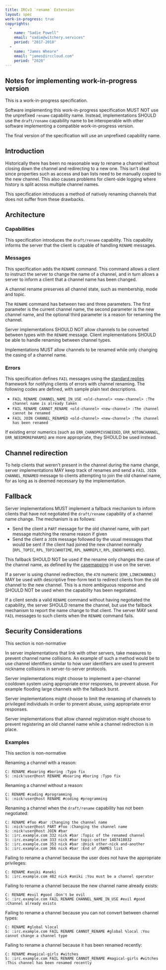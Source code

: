 ```yaml
---
title: IRCv3 `rename` Extension
layout: spec
work-in-progress: true
copyrights:
  -
    name: "Sadie Powell"
    email: "sadie@witchery.services"
    period: "2017-2018"
  -
    name: "James Wheare"
    email: "james@irccloud.com"
    period: "2020"
---
```


## Notes for implementing work-in-progress version

This is a work-in-progress specification.

Software implementing this work-in-progress specification MUST NOT use the unprefixed `rename` capability name. Instead, implementations SHOULD use the `draft/rename` capability name to be interoperable with other software implementing a compatible work-in-progress version.

The final version of the specification will use an unprefixed capability name.

## Introduction

Historically there has been no reasonable way to rename a channel without closing down the channel and redirecting to a new one. This isn't ideal since properties such as access and ban lists need to be manually copied to the new channel. This also causes problems for client-side logging where history is split across multiple channel names.

This specification introduces a method of natively renaming channels that does not suffer from these drawbacks.

## Architecture

### Capabilities

This specification introduces the `draft/rename` capability. This capability informs the server that the client is capable of handling `RENAME` messages.

### Messages

This specification adds the `RENAME` command. This command allows a client to instruct the server to change the name of a channel, and in turn allows a server to inform a client that a channel name has been changed.

A channel rename preserves all channel state, such as membership, mode and topic.

The `RENAME` command has between two and three parameters. The first parameter is the current channel name, the second parameter is the new channel name, and the optional third parameter is a reason for renaming the channel.

Server implementations SHOULD NOT allow channels to be converted between types with the `RENAME` message. Client implementations SHOULD be able to handle renaming between channel types.

Implementations MUST allow channels to be renamed while only changing the casing of a channel name.

### Errors

This specification defines `FAIL` messages using the [standard replies][] framework for notifying clients of errors with channel renaming. The following codes are defined, with sample plain text descriptions.

* `FAIL RENAME CHANNEL_NAME_IN_USE <old-channel> <new-channel> :The channel name is already taken`
* `FAIL RENAME CANNOT_RENAME <old-channel> <new-channel> :The channel cannot be renamed`
* `FAIL JOIN CHANNEL_RENAMED <old-channel> <new-channel> :The channel has been renamed`

If existing error numerics (such as `ERR_CHANOPRIVSNEEDED`, `ERR_NOTONCHANNEL`, `ERR_NEEDMOREPARAMS`) are more appropriate, they SHOULD be used instead.

## Channel redirection

To help clients that weren't present in the channel during the name change, server implementations MAY keep track of renames and send a `FAIL JOIN CHANNEL_RENAMED` message to clients attempting to join the old channel name, for as long as is deemed necessary by the implementation.

## Fallback

Server implementations MUST implement a fallback mechanism to inform clients that have not negotiated the `draft/rename` capability of a channel name change. The mechanism is as follows:

* Send the client a `PART` message for the old channel name, with part message matching the rename reason if given
* Send the client a `JOIN` message followed by the usual messages that would be sent if the client had joined the new channel normally (`RPL_TOPIC`, `RPL_TOPICWHOTIME`, `RPL_NAMREPLY`, `RPL_ENDOFNAMES` etc).

This fallback SHOULD NOT be used if the rename only changes the case of the channel name, as defined by the [casemapping] in use on the server.

If a server is using channel redirection, the `470` numeric (`ERR_LINKCHANNEL`) MAY be used with descriptive free-form text to redirect clients from the old channel to the new channel. This is a more ambiguous response and SHOULD NOT be used when the capability has been negotiated.

If a client sends a valid `RENAME` command without having negotiated the capability, the server SHOULD rename the channel, but use the fallback mechanism to report the name change to that client. The server MAY send `FAIL` messages to such clients when the `RENAME` command fails.

## Security Considerations

This section is non-normative

In server implementations that link with other servers, take measures to prevent channel name collisions. An example of such a method would be to use channel identifiers similar to how user identifiers are used to prevent nickname collisions in server-to-server protocols.

Server implementations might choose to implement a per-channel cooldown system using appropriate error responses, to prevent abuse. For example flooding large channels with the fallback burst.

Server implementations might choose to limit the renaming of channels to privileged individuals in order to prevent abuse, using appropriate error responses.

Server implementations that allow channel registration might choose to prevent registering an old channel name while a channel redirection is in place.

### Examples

This section is non-normative

Renaming a channel with a reason:

    C: RENAME #boaring #boring :Typo fix
    S: :nick!user@host RENAME #boaring #boring :Typo fix

Renaming a channel without a reason:

    C: RENAME #coding #programming
    S: :nick!user@host RENAME #coding #programming

Renaming a channel when the `draft/rename` capability has not been negotiated:

    C: RENAME #foo #bar :Changing the channel name
    S: :nick!user@host PART #foo :Changing the channel name
    S: :nick!user@host JOIN #bar
    S: :irc.example.com 332 nick #bar :Topic of the renamed channel
    S: :irc.example.com 333 nick #bar topic-setter 1487418032
    S: :irc.example.com 353 nick #bar :@nick other-nick and-another
    S: :irc.example.com 366 nick #bar :End of /NAMES list

Failing to rename a channel because the user does not have the appropriate privileges:

    C: RENAME #aniki #aneki
    S: :irc.example.com 482 nick #aniki :You must be a channel operator

Failing to rename a channel because the new channel name already exists:

    C: RENAME #evil #good :Don't be evil
    S: :irc.example.com FAIL RENAME CHANNEL_NAME_IN_USE #evil #good :Channel already exists

Failing to rename a channel because you can not convert between channel types:

    C: RENAME #global %local
    S: :irc.example.com FAIL RENAME CANNOT_RENAME #global %local :You cannot change a channel type

Failing to rename a channel because it has been renamed recently:

    C: RENAME #magical-girls #witches
    S: :irc.example.com FAIL RENAME CANNOT_RENAME #magical-girls #witches :This channel has been renamed recently

[standard replies]: ../extensions/standard-replies.html
[casemapping]: https://tools.ietf.org/html/draft-hardy-irc-isupport-00#section-4.1